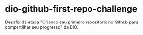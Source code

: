# dio-github-first-repo-challenge
Desafio da etapa "Criando seu primeiro repositório no Github para compartilhar seu progresso" da DIO.
